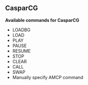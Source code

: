 ## CasparCG

**Available commands for CasparCG**

* LOADBG
* LOAD
* PLAY
* PAUSE
* RESUME
* STOP
* CLEAR
* CALL
* SWAP
* Manually specify AMCP command
